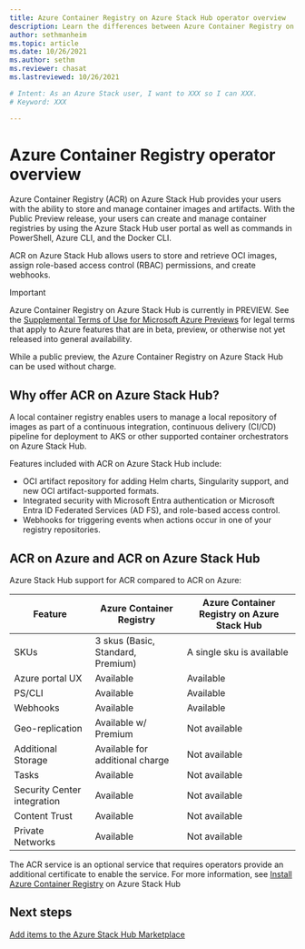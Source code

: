 ```yaml
---
title: Azure Container Registry on Azure Stack Hub operator overview 
description: Learn the differences between Azure Container Registry on Azure and Azure Container Registry on Azure Stack Hub
author: sethmanheim
ms.topic: article
ms.date: 10/26/2021
ms.author: sethm
ms.reviewer: chasat
ms.lastreviewed: 10/26/2021

# Intent: As an Azure Stack user, I want to XXX so I can XXX.
# Keyword: XXX

---
```


# Azure Container Registry operator overview

Azure Container Registry (ACR) on Azure Stack Hub provides your users with the ability to store and manage container images and artifacts. With the Public Preview release, your users can create and manage container registries by using the Azure Stack Hub user portal as well as commands in PowerShell, Azure CLI, and the Docker CLI.

ACR on Azure Stack Hub allows users to store and retrieve OCI images, assign role-based access control (RBAC) permissions, and create webhooks.

> [!IMPORTANT]
> Azure Container Registry on Azure Stack Hub is currently in PREVIEW.
> See the [Supplemental Terms of Use for Microsoft Azure Previews](https://azure.microsoft.com/support/legal/preview-supplemental-terms/) for legal terms that apply to Azure features that are in beta, preview, or otherwise not yet released into general availability.

While a public preview, the Azure Container Registry on Azure Stack Hub can be used without charge.

## Why offer ACR on Azure Stack Hub?

A local container registry enables users to manage a local repository of images as part of a continuous integration, continuous delivery (CI/CD) pipeline for deployment to AKS or other supported container orchestrators on Azure Stack Hub.

Features included with ACR on Azure Stack Hub include:

-   OCI artifact repository for adding Helm charts, Singularity support, and new OCI artifact-supported formats.
-   Integrated security with Microsoft Entra authentication or Microsoft Entra ID Federated Services (AD FS), and role-based access control.
-   Webhooks for triggering events when actions occur in one of your registry repositories.

## ACR on Azure and ACR on Azure Stack Hub

Azure Stack Hub support for ACR compared to ACR on Azure:

| Feature                     | Azure Container Registry          | Azure Container Registry on Azure Stack Hub |
|-----------------------------|-----------------------------------|---------------------------------------------|
| SKUs                        | 3 skus (Basic, Standard, Premium) | A single sku is available                   |
| Azure portal UX             | Available                         | Available                                   |
| PS/CLI                      | Available                         | Available                                   |
| Webhooks                    | Available                         | Available                                   |
| Geo-replication             | Available w/ Premium              | Not available                               |
| Additional Storage          | Available for additional charge   | Not available                               |
| Tasks                       | Available                         | Not available                               |
| Security Center integration | Available                         | Not available                               |
| Content Trust               | Available                         | Not available                               |
| Private Networks            | Available                         | Not available                               |

The ACR service is an optional service that requires operators provide an additional certificate to enable the service. For more information, see [Install Azure Container Registry](container-registries-install.md) on Azure Stack Hub

## Next steps

[Add items to the Azure Stack Hub Marketplace](azure-stack-marketplace.md)
